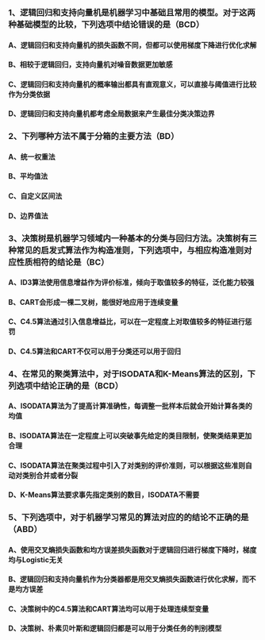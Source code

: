 ### 1、逻辑回归和支持向量机是机器学习中基础且常用的模型。对于这两种基础模型的比较，下列选项中结论错误的是（BCD）
#### A、逻辑回归和支持向量机的损失函数不同，但都可以使用梯度下降进行优化求解
#### B、相较于逻辑回归，支持向量机对噪音数据更加敏感
#### C、逻辑回归和支持向量机的概率输出都具有直观意义，可以直接与阈值进行比较作为分类依据
#### D、逻辑回归和支持向量机都考虑全局数据来产生最佳分类决策边界

### 2、下列哪种方法不属于分箱的主要方法（BD）
#### A、统一权重法
#### B、平均值法
#### C、自定义区间法
#### D、边界值法

### 3、决策树是机器学习领域内一种基本的分类与回归方法。决策树有三种常见的启发式算法作为构造准则，下列选项中，与相应构造准则对应性质相符的结论是（BC）
#### A、ID3算法使用信息增益作为评价标准，倾向于取值较多的特征，泛化能力较强
#### B、CART会形成一棵二叉树，能很好地应用于连续变量
#### C、C4.5算法通过引入信息增益比，可以在一定程度上对取值较多的特征进行惩罚
#### D、C4.5算法和CART不仅可以用于分类还可以用于回归

### 4、在常见的聚类算法中，对于ISODATA和K-Means算法的区别，下列选项中结论正确的是（BCD）
#### A、ISODATA算法为了提高计算准确性，每调整一批样本后就会开始计算各类的均值
#### B、ISODATA算法在一定程度上可以突破事先给定的类目限制，使聚类结果更加合理
#### C、ISODATA算法在聚类过程中引入了对类别的评价准则，可以根据这些准则自动对类别合并或者分裂
#### D、K-Means算法要求事先指定类别的数目，ISODATA不需要

### 5、下列选项中，对于机器学习常见的算法对应的的结论不正确的是（ABD）
#### A、使用交叉熵损失函数和均方误差损失函数对于逻辑回归进行梯度下降时，梯度均与Logistic无关
#### B、逻辑回归和支持向量机作为分类器都是用交叉熵损失函数进行优化求解，而不是均方误差
#### C、决策树中的C4.5算法和CART算法均可以用于处理连续型变量
#### D、决策树、朴素贝叶斯和逻辑回归都是可以用于分类任务的判别模型

